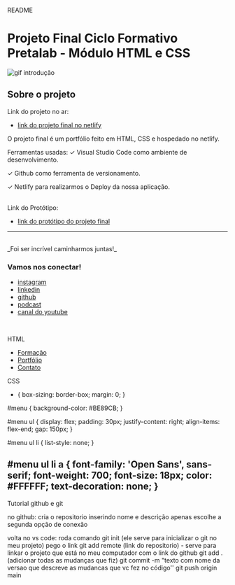 README

# Projeto Final Ciclo Formativo Pretalab - Módulo HTML e CSS

![gif introdução](https://media.giphy.com/media/968taxwNaAXqZASdcn/giphy.gif)

## Sobre o projeto
Link do projeto no ar:

- [link do projeto final no netlify](https://www.figma.com/file/dykEV9jRKyK7K83CQ74zfP/Portfolio-Ciclo-Formativo-II---M%C3%B3dulo-I?node-id=0%3A1)

O projeto final é um portfólio feito em HTML, CSS e hospedado no netlify.

Ferramentas usadas:
✓		Visual Studio Code como ambiente de desenvolvimento.

✓		Github como ferramenta de versionamento.

✓		Netlify para realizarmos o Deploy da nossa aplicação.

<br>
Link do Protótipo:

- [link do protótipo do projeto final](https://www.figma.com/file/dykEV9jRKyK7K83CQ74zfP/Portfolio-Ciclo-Formativo-II---M%C3%B3dulo-I?node-id=0%3A1)

---
<br>
_Foi ser incrível caminharmos juntas!_
<br>

### Vamos nos conectar!

- [instagram](https://www.instagram.com/simara_conceicao)
- [linkedin](https://www.linkedin.com/in/simaraconceicao)
- [github](https://github.com/simaraconceicao)
- [podcast](https://open.spotify.com/show/59vCz4TY6tPHXW26qJknh3?si=f6562e559cb44560)
- [canal do youtube](https://www.youtube.com/@queroserdev)

<br>


HTML

<!DOCTYPE html>
<html lang="en">
<head>
  <meta charset="UTF-8">
  <meta http-equiv="X-UA-Compatible" content="IE=edge">
  <meta name="viewport" content="width=device-width, initial-scale=1.0">
  <link rel="preconnect" href="https://fonts.googleapis.com">
  <link rel="preconnect" href="https://fonts.gstatic.com" crossorigin>
  <link href="https://fonts.googleapis.com/css2?family=Open+Sans:wght@300;400;500;600;700&display=swap" rel="stylesheet">
  <link rel="stylesheet" href="./style.css">
  <title>Projeto Final</title>
</head>
<body>
  <div id="menu">
    <ul>
      <li><a href="#formacao">Formação</a></li>
      <li><a href="#portfolio">Portfólio</a></li>
      <li><a href="#contato">Contato</a></li>
    </ul>      
  </div>
  <div id="perfil">

  </div>
  <div id="formacao">

  </div>
  <div id="portfolio">

  </div>
  <div id="contato">

  </div>
</body>
</html>





CSS

* {
  box-sizing: border-box;
  margin: 0;
}

#menu {
  background-color: #BE89CB;
}

#menu ul {
  display: flex;
  padding: 30px;
  justify-content: right;
  align-items: flex-end;
  gap: 150px;
}

#menu ul li {
  list-style: none;
}

#menu ul li a {
  font-family: 'Open Sans', sans-serif;
  font-weight: 700;
  font-size: 18px;
  color: #FFFFFF;
  text-decoration: none;
}
-------
Tutorial github e git

no github:
cria o repositorio inserindo nome e descrição apenas
escolhe a segunda opção de conexão 

volta no vs code:
roda comando git init  (ele serve para inicializar o git no meu projeto)
pego o link git add remote (link do repositorio) - serve para linkar o projeto que está no meu computador com o link do github
git add . (adicionar todas as mudanças que fiz)
git commit -m "texto com nome da versao que descreve as mudancas que vc fez no código''
git push origin main